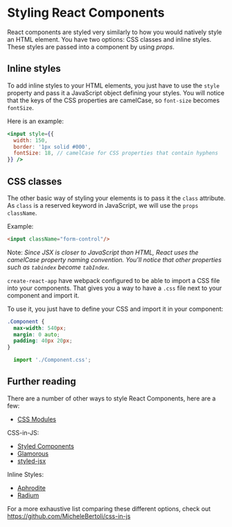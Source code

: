 # Styling React Components

React components are styled very similarly to how you would natively style an HTML element. You have two options: CSS classes and inline styles. These styles are passed into a component by using _props_.

## Inline styles

To add inline styles to your HTML elements, you just have to use the `style` property and pass it a JavaScript object defining your styles. You will notice that the keys of the CSS properties are camelCase, so `font-size` becomes `fontSize`.

Here is an example:

```jsx
<input style={{
  width: 150,
  border: '1px solid #000',
  fontSize: 18, // camelCase for CSS properties that contain hyphens
}} />
```

## CSS classes

The other basic way of styling your elements is to pass it the `class` attribute. As `class` is a reserved keyword in JavaScript, we will use the `props` `className`.

Example:
```html
<input className="form-control"/>
```

Note: _Since JSX is closer to JavaScript than HTML, React uses the camelCase property naming convention. You’ll notice that other properties such as `tabindex` become `tabIndex`._

`create-react-app` have webpack configured to be able to import a CSS file into your components. That gives you a way to have a `.css` file next to your component and import it.

To use it, you just have to define your CSS and import it in your component:

```css
.Component {
  max-width: 540px;
  margin: 0 auto;
  padding: 40px 20px;
}
```

```js
  import './Component.css';
```

## Further reading

There are a number of other ways to style React Components, here are a few:
- [CSS Modules](https://github.com/css-modules/css-modules)

CSS-in-JS:
- [Styled Components](https://github.com/styled-components/styled-components)
- [Glamorous](https://github.com/paypal/glamorous)
- [styled-jsx](https://github.com/zeit/styled-jsx)

Inline Styles:
- [Aphrodite](https://github.com/Khan/aphrodite)
- [Radium](https://github.com/FormidableLabs/radium)

For a more exhaustive list comparing these different options, check out https://github.com/MicheleBertoli/css-in-js

